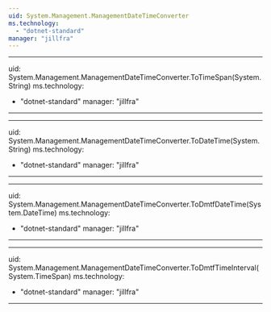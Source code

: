 ```yaml
---
uid: System.Management.ManagementDateTimeConverter
ms.technology: 
  - "dotnet-standard"
manager: "jillfra"
---
```


---
uid: System.Management.ManagementDateTimeConverter.ToTimeSpan(System.String)
ms.technology: 
  - "dotnet-standard"
manager: "jillfra"
---

---
uid: System.Management.ManagementDateTimeConverter.ToDateTime(System.String)
ms.technology: 
  - "dotnet-standard"
manager: "jillfra"
---

---
uid: System.Management.ManagementDateTimeConverter.ToDmtfDateTime(System.DateTime)
ms.technology: 
  - "dotnet-standard"
manager: "jillfra"
---

---
uid: System.Management.ManagementDateTimeConverter.ToDmtfTimeInterval(System.TimeSpan)
ms.technology: 
  - "dotnet-standard"
manager: "jillfra"
---
